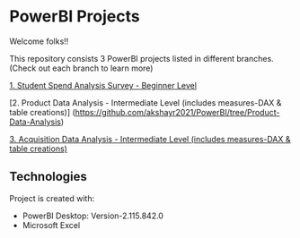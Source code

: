 # PowerBI Projects

Welcome folks!!

This repository consists 3 PowerBI projects listed in different branches. (Check out each branch to learn more)

[1. Student Spend Analysis Survey - Beginner Level](https://github.com/akshayr2021/PowerBI/tree/Student-Spend-Analysis-Survey)

[2. Product Data Analysis - Intermediate Level (includes measures-DAX & table creations)] (https://github.com/akshayr2021/PowerBI/tree/Product-Data-Analysis)

[3. Acquisition Data Analysis - Intermediate Level (includes measures-DAX & table creations)](https://github.com/akshayr2021/PowerBI/tree/Acquisition-Data-Analysis)

## Technologies
Project is created with:

* PowerBI Desktop: Version-2.115.842.0
* Microsoft Excel

